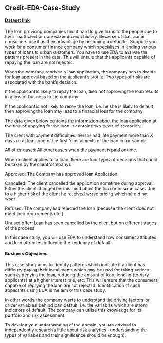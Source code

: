 ## Credit-EDA-Case-Study

#### [Dataset link](https://drive.google.com/drive/folders/16RQztUqCfJOlbooHqYlJrp6Q7iL65uZB?usp=sharing)


The loan providing companies find it hard to give loans to the people due to their insufficient or non-existent credit history. Because of that, some consumers use it as their advantage by becoming a defaulter. Suppose you work for a consumer finance company which specialises in lending various types of loans to urban customers. You have to use EDA to analyse the patterns present in the data. This will ensure that the applicants capable of repaying the loan are not rejected.

 

When the company receives a loan application, the company has to decide for loan approval based on the applicant’s profile. Two types of risks are associated with the bank’s decision:

   If the applicant is likely to repay the loan, then not approving the loan results in a loss of business to the company

   If the applicant is not likely to repay the loan, i.e. he/she is likely to default, then approving the loan may lead to a financial loss for the company.

 

The data given below contains the information about the loan application at the time of applying for the loan. It contains two types of scenarios:

   The client with payment difficulties: he/she had late payment more than X days on at least one of the first Y instalments of the loan in our sample,

   All other cases: All other cases when the payment is paid on time.

 

 

When a client applies for a loan, there are four types of decisions that could be taken by the client/company):

   Approved: The Company has approved loan Application

   Cancelled: The client cancelled the application sometime during approval. Either the client changed her/his mind about the loan or in some cases due to a higher risk of the client he received worse pricing which he did not want.

   Refused: The company had rejected the loan (because the client does not meet their requirements etc.).

   Unused offer:  Loan has been cancelled by the client but on different stages of the process.

In this case study, you will use EDA to understand how consumer attributes and loan attributes influence the tendency of default.

 

 
#### Business Objectives

This case study aims to identify patterns which indicate if a client has difficulty paying their installments which may be used for taking actions such as denying the loan, reducing the amount of loan, lending (to risky applicants) at a higher interest rate, etc. This will ensure that the consumers capable of repaying the loan are not rejected. Identification of such applicants using EDA is the aim of this case study.

 

In other words, the company wants to understand the driving factors (or driver variables) behind loan default, i.e. the variables which are strong indicators of default.  The company can utilise this knowledge for its portfolio and risk assessment.

To develop your understanding of the domain, you are advised to independently research a little about risk analytics - understanding the types of variables and their significance should be enough).
